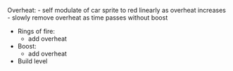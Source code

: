 Overheat:
	- self modulate of car sprite to red linearly as overheat increases
	- slowly remove overheat as time passes without boost
- Rings of fire:
	- add overheat
- Boost:
	- add overheat
- Build level
